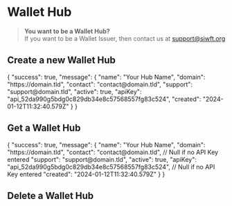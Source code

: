 # Wallet Hub

> <b>You want to be a Wallet Hub?<br/></b>
> If you want to be a Wallet Issuer, then contact us at <a href="mailto:support@siwft.org">support@siwft.org</a> 

## Create a new Wallet Hub

<api-endpoint openapi-path="../hub.yaml" endpoint="/v0/hub/create" method="POST">
    <response type="200">
        <sample>
{
    "success": true,
    "message": {
        "name": "Your Hub Name",
        "domain": "https://domain.tld",
        "contact": "contact@domain.tld",
        "support": "support@domain.tld",
        "active": true,
        "apiKey": "api_52da990g5bdg0c829db34e8c57568557fg83c524",
        "created": "2024-01-12T11:32:40.579Z"
    }
}
        </sample>    
    </response>
</api-endpoint>

## Get a Wallet Hub

<api-endpoint openapi-path="../hub.yaml" endpoint="/v0/hub/{hubId}" method="GET">
    <response type="200">
        <sample>
{
    "success": true,
    "message": {
        "name": "Your Hub Name",
        "domain": "https://domain.tld",
        "contact": "contact@domain.tld", // Null if no API Key entered
        "support": "support@domain.tld",
        "active": true,
        "apiKey": "api_52da990g5bdg0c829db34e8c57568557fg83c524", // Null if no API Key entered
        "created": "2024-01-12T11:32:40.579Z"
    }
}
        </sample>
    </response>
</api-endpoint>

## Delete a Wallet Hub


<api-endpoint openapi-path="../hub.yaml" endpoint="/v0/hub/{hubId}/delete" method="DELETE">
</api-endpoint>